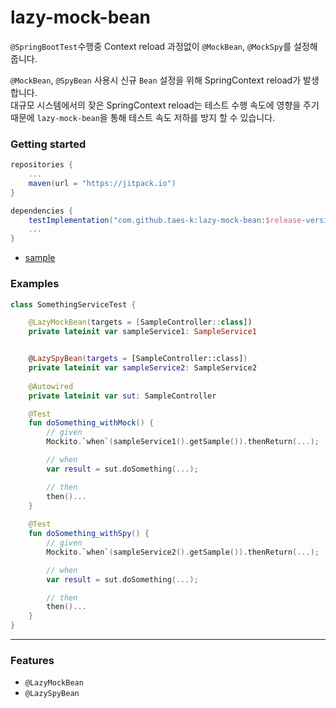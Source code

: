 # lazy-mock-bean

`@SpringBootTest`수행중 Context reload 과정없이 `@MockBean`, `@MockSpy`를 설정해줍니다.  

`@MockBean`, `@SpyBean` 사용시 신규 `Bean` 설정을 위해 SpringContext reload가 발생합니다.  
대규모 시스템에서의 잦은 SpringContext reload는 테스트 수행 속도에 영향을 주기때문에 `lazy-mock-bean`을 통해 테스트 속도 저하를 방지 할 수 있습니다.

### Getting started

```gradle
repositories {
    ...
    maven(url = "https://jitpack.io")
}

dependencies {
    testImplementation("com.github.taes-k:lazy-mock-bean:$release-version")
    ...
}
```

- [sample](https://github.com/taes-k/lazy-mock-bean/tree/main/sample-app)

### Examples

```kotlin
class SomethingServiceTest {

    @LazyMockBean(targets = [SampleController::class])
    private lateinit var sampleService1: SampleService1


    @LazySpyBean(targets = [SampleController::class])
    private lateinit var sampleService2: SampleService2
    
    @Autowired
    private lateinit var sut: SampleController

    @Test
    fun doSomething_withMock() {
        // given
        Mockito.`when`(sampleService1().getSample()).thenReturn(...);

        // when
        var result = sut.doSomething(...);

        // then
        then()...
    }
    
    @Test
    fun doSomething_withSpy() {
        // given
        Mockito.`when`(sampleService2().getSample()).thenReturn(...);

        // when
        var result = sut.doSomething(...);

        // then
        then()...
    }
}
```

---

### Features

- `@LazyMockBean`
- `@LazySpyBean`
